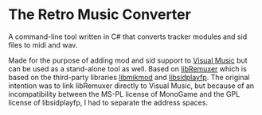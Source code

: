 # The Retro Music Converter
A command-line tool written in C# that converts tracker modules and sid files to midi and wav.  

Made for the purpose of adding mod and sid support to [Visual Music](https://github.com/yousernaym/vm) but can be used as a stand-alone tool as well.
Based on [libRemuxer](https://github.com/yousernaym/libremuxer) which is based on the third-party libraries [libmikmod](http://mikmod.sourceforge.net/) and [libsidplayfp](https://sourceforge.net/projects/sidplay-residfp/). The original intention was to link libRemuxer directly to Visual Music, but because of an incompatibility between the MS-PL license of MonoGame and the GPL license of libsidplayfp, I had to separate the address spaces.